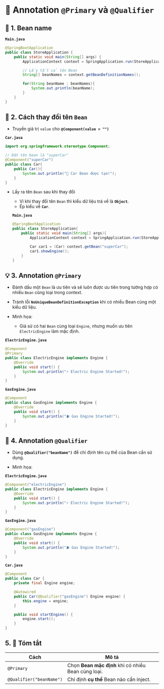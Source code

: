 # 🌱 Annotation **`@Primary`** và **`@Qualifier`**
## **📌 1. Bean name**
**`Main.java`**
```java
@SpringBootApplication
public class StoreApplication {
	public static void main(String[] args) {
		ApplicationContext context = SpringApplication.run(StoreApplication.class, args);

		// Lấy tất cả tên Bean
		String[] beanNames = context.getBeanDefinitionNames();

		for(String beanName : beanNames){
			System.out.println(beanName);
		}
	}
}
```

## **🔧 2. Cách thay đổi tên `Bean`**
- Truyền giá trị `value` cho **`@Component(value = "")`**

**`Car.java`**
```java
import org.springframework.stereotype.Component;

// Đặt tên bean là "superCar"
@Component("superCar")  
public class Car{
    public Car(){
        System.out.println("🚗 Car Bean được tạo!");
    }
}
```
- Lấy ra tên `Bean` sau khi thay đổi
    - Vì khi thay đổi tên `Bean` thì kiểu dữ liệu trả về là **`Object`**.
    - Ép kiểu về **`Car`**.
    
    **`Main.java`**
    ```java
    @SpringBootApplication
    public class StoreApplication{
        public static void main(String[] args){
            ApplicationContext context = SpringApplication.run(StoreApplication.class, args);

            Car car1 = (Car) context.getBean("superCar");
            car1.showEngine();
        }
    }
    ```

## **💡 3. Annotation **`@Primary`****
- Đánh dấu một `Bean` là ưu tiên và sẽ luôn được ưu tiên trong tường hợp có nhiều `Bean` cũng loại trong context.

- Tránh lỗi **`NoUniqueBeanDefinitionException`** khi có nhiều Bean cùng một kiểu dữ liệu.

- Minh họa:
    - Giả sử có hai `Bean` cùng loại `Engine`, nhưng muốn ưu tiên `ElectricEngine` làm mặc định.

**`ElectricEngine.java`**
```java
@Component
@Primary
public class ElectricEngine implements Engine {
    @Override
    public void start() {
        System.out.println("⚡ Electric Engine Started!");
    }
}
```

**`GasEngine.java`**
```java
@Component
public class GasEngine implements Engine {
    @Override
    public void start() {
        System.out.println("⛽ Gas Engine Started!");
    }
}
```

## **🌟 4. Annotation `@Qualifier`**
- Dùng **`@Qualifier("beanName")`** để chỉ định tên cụ thể của Bean cần sử dụng.

- Minh họa:

**`ElectricEngine.java`**
```java
@Component("electricEngine")
public class ElectricEngine implements Engine {
    @Override
    public void start() {
        System.out.println("⚡ Electric Engine Started!");
    }
}
```

**`GasEngine.java`**
```java
@Component("gasEngine")
public class GasEngine implements Engine {
    @Override
    public void start() {
        System.out.println("⛽ Gas Engine Started!");
    }
}
```

**`Car.java`**
```java
@Component
public class Car {
    private final Engine engine;

    @Autowired
    public Car(@Qualifier("gasEngine") Engine engine) {
        this.engine = engine;
    }

    public void startEngine() {
        engine.start();
    }
}
```
## **5. 🏁 Tóm tắt**

| **Cách**            | **Mô tả** |
|---------------------|-----------|
| `@Primary`         | Chọn **Bean mặc định** khi có nhiều Bean cùng loại. |
| `@Qualifier("beanName")` | Chỉ định **cụ thể** Bean nào cần inject. |
